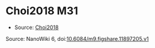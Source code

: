 <a name="material" />

# Choi2018 M31
<script type="application/ld+json">
  {
    "@context": "https://schema.org/",
    "@type": "ChemicalSubstance",
    "@id": "https://egonw.github.io/nanowiki/nanowiki542.html#material",
    "http://purl.org/dc/terms/conformsTo":
      {
        "@type": "CreativeWork",
        "@id": "https://bioschemas.org/profiles/ChemicalSubstance/0.4-RELEASE/"
      },
    "identfier": "542",
    "name": "Choi2018 M31",
    "url": "https://egonw.github.io/nanowiki/nanowiki542.html#material",
    "sameAs": "http://127.0.0.1/mediawiki/index.php/Special:URIResolver/Choi2018_M31"
  }
</script>


* Source: [Choi2018](Choi2018.md)


Source: NanoWiki 6, doi:[10.6084/m9.figshare.11897205.v1](https://doi.org/10.6084/m9.figshare.11897205.v1)

